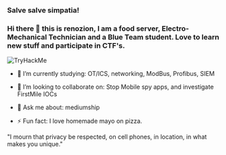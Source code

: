 ### Salve salve simpatia! 
### Hi there 👋 this is renozion, I am a food server, Electro-Mechanical Technician  and a Blue Team student. Love to learn new stuff and participate in CTF's. 


<img src="https://tryhackme-badges.s3.amazonaws.com/renozion.png" alt="TryHackMe">


- 🔭 I’m currently studying: OT/ICS, networking, ModBus, Profibus, SIEM 
- 👯 I’m looking to collaborate on:  Stop Mobile spy apps, and investigate FirstMile IOCs 

- 💬 Ask me about: mediumship
- ⚡ Fun fact: I love homemade mayo on pizza.

"I mourn that privacy be respected, on cell phones, in location, in what makes you unique."
